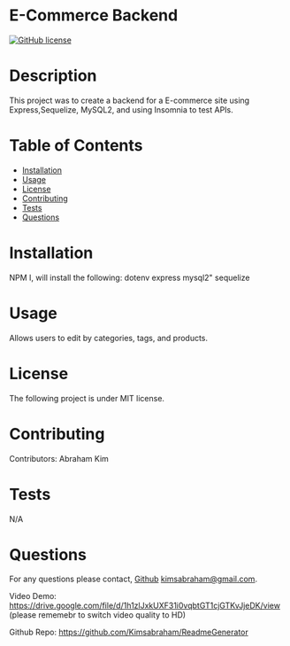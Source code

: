 # E-Commerce Backend
[![GitHub license](https://img.shields.io/badge/license-MIT-blue.svg)](https://github.com/undefined/undefined)
# Description
This project was to create a backend for a E-commerce site using Express,Sequelize, MySQL2, and using Insomnia to test APIs.
# Table of Contents 
* [Installation](#installation)
* [Usage](#usage)
* [License](#license)
* [Contributing](#contributing)
* [Tests](#tests)
* [Questions](#questions)
# Installation
NPM I, will install the following: 
 dotenv
 express
 mysql2"
 sequelize
  

# Usage
Allows users to edit by categories, tags, and products.
# License
The following project is under MIT license.
# Contributing
​Contributors: Abraham Kim
# Tests
N/A
# Questions
For any questions please contact, [Github](https://github.com/Kimsabraham)  kimsabraham@gmail.com.

Video Demo: https://drive.google.com/file/d/1h1zlJxkUXF31i0vqbtGT1cjGTKvJjeDK/view (please rememebr to switch video quality to HD)

Github Repo: https://github.com/Kimsabraham/ReadmeGenerator

